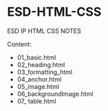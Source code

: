 # ESD-HTML-CSS

ESD IP HTML CSS NOTES

Content:

- 01_basic.html
- 02_heading.html
- 03_formatting_html
- 04_anchor.html
- 05_image.html
- 06_backgroundImage.html
- 07_ table.html